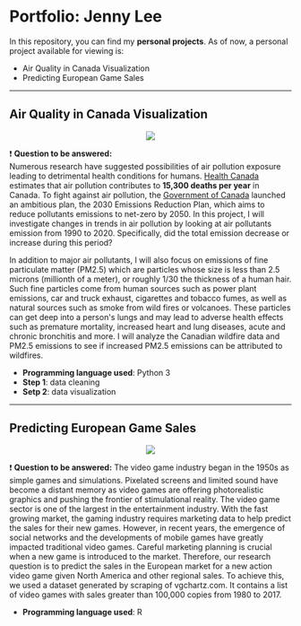 # Portfolio: Jenny Lee

In this repository, you can find my **personal projects**. As of now, a personal project available for viewing is:
- Air Quality in Canada Visualization 
- Predicting European Game Sales 

---

## Air Quality in Canada Visualization
<p align="center">
  <img src="https://cdn.pixabay.com/photo/2019/02/24/09/13/air-pollution-4017183_960_720.jpg" with="500" />
</p>

❗️ **Question to be answered:** 
<br>Numerous research have suggested possibilities of air pollution exposure leading to detrimental health conditions for humans. [Health Canada](https://www.canada.ca/en/health-canada/services/publications/healthy-living/2021-health-effects-indoor-air-pollution.html) estimates that air pollution contributes to **15,300 deaths per year** in Canada. To fight against air pollution, the [Government of Canada](https://www.canada.ca/en/environment-climate-change/campaigns/canadian-environment-week/clean-air-day/action-air-pollution.html#toc1) launched an ambitious plan, the 2030 Emissions Reduction Plan, which aims to reduce pollutants emissions to net-zero by 2050. In this project, I will investigate changes in trends in air pollution by looking at air pollutants emission from 1990 to 2020. Specifically, did the total emission decrease or increase during this period? 

In addition to major air pollutants, I will also focus on emissions of fine particulate matter (PM2.5) which are particles whose size is less than 2.5 microns (millionth of a meter), or roughly 1/30 the thickness of a human hair. Such fine particles come from human sources such as power plant emissions, car and truck exhaust, cigarettes and tobacco fumes, as well as natural sources such as smoke from wild fires or volcanoes.  These particles can get deep into a person's lungs and may lead to adverse health effects such as premature mortality, increased heart and lung diseases, acute and chronic bronchitis and more. I will analyze the Canadian wildfire data and PM2.5 emissions to see if increased PM2.5 emissions can be attributed to wildfires.

- **Programming language used**: Python 3
- **Step 1**: data cleaning 
- **Setp 2**: data visualization

---

## Predicting European Game Sales
<p align="center">
  <img src="https://cdn.pixabay.com/photo/2020/05/02/07/32/gaming-5120169_960_720.jpg" with="500" />
</p>

❗️ **Question to be answered:** 
The video game industry began in the 1950s as simple games and simulations. Pixelated screens and limited sound have become a distant memory as video games are offering photorealistic graphics and pushing the frontier of stimulational reality. The video game sector is one of the largest in the entertainment industry. With the fast growing market, the gaming industry requires marketing data to help predict the sales for their new games. However, in recent years, the emergence of social networks and the developments of mobile games have greatly impacted traditional video games. Careful marketing planning is crucial when a new game is introduced to the market. Therefore, our research question is to predict the sales in the European market for a new action video game given North America and other regional sales. To achieve this, we used a dataset generated by scraping of vgchartz.com. It contains a list of video games with sales greater than 100,000 copies from 1980 to 2017.

- **Programming language used**: R
